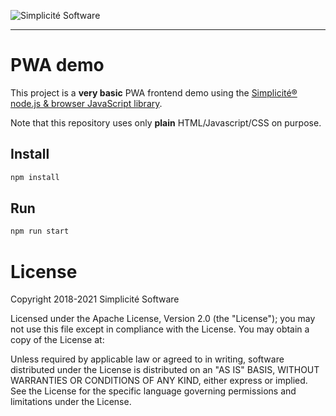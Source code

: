 ![Simplicit&eacute; Software](https://www.simplicite.io/resources/logos/logo250-grey.png)
* * *

PWA demo
=========

This project is a **very basic** PWA frontend demo using
the [Simplicit&eacute;&reg; node.js &amp; browser JavaScript library](https://github.com/simplicitesoftware/nodejs-api).

Note that this repository uses only **plain** HTML/Javascript/CSS on purpose.

Install
-------

```bash
npm install
```

Run
---

```bash
npm run start
```

License
=======

Copyright 2018-2021 Simplicit&eacute; Software

Licensed under the Apache License, Version 2.0 (the "License");
you may not use this file except in compliance with the License.
You may obtain a copy of the License at:

[](http://www.apache.org/licenses/LICENSE-2.0)

Unless required by applicable law or agreed to in writing, software
distributed under the License is distributed on an "AS IS" BASIS,
WITHOUT WARRANTIES OR CONDITIONS OF ANY KIND, either express or implied.
See the License for the specific language governing permissions and
limitations under the License.
